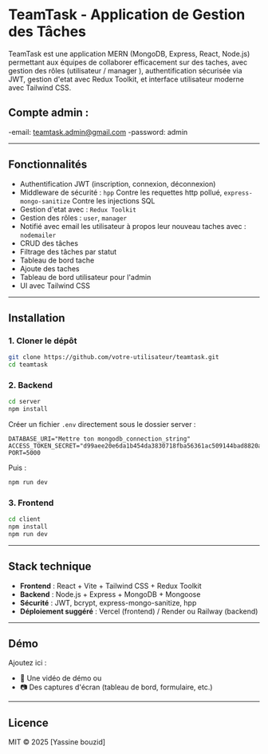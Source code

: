 # TeamTask - Application de Gestion des Tâches

TeamTask est une application MERN (MongoDB, Express, React, Node.js) permettant aux équipes de collaborer efficacement sur des taches, avec gestion des rôles (utilisateur / manager ), authentification sécurisée via JWT, gestion d'etat avec Redux Toolkit, et interface utilisateur moderne avec Tailwind CSS.

## Compte admin :
-email: teamtask.admin@gmail.com
-password: admin 

---

## Fonctionnalités

- Authentification JWT (inscription, connexion, déconnexion)
- Middleware de sécurité :
  `hpp` Contre les requettes http pollué,
  `express-mongo-sanitize` Contre les injections SQL
- Gestion d'etat avec : `Redux Toolkit`
- Gestion des rôles : `user`, `manager`
- Notifié avec email les utilisateur à propos leur nouveau taches avec : `nodemailer` 
- CRUD des tâches
- Filtrage des tâches par statut
- Tableau de bord tache
- Ajoute des taches
- Tableau de bord utilisateur pour l'admin 
- UI avec Tailwind CSS

---

## Installation

### 1. Cloner le dépôt

```bash
git clone https://github.com/votre-utilisateur/teamtask.git
cd teamtask
```

### 2. Backend

```bash
cd server
npm install
```

Créer un fichier `.env` directement sous le dossier server :

```
DATABASE_URI="Mettre ton mongodb_connection_string"
ACCESS_TOKEN_SECRET="d99aee20e6da1b454da3830718fba56361ac509144bad8820a8a6e648945dad9"
PORT=5000
```

Puis :

```bash
npm run dev
```

### 3. Frontend

```bash
cd client
npm install
npm run dev
```

---

## Stack technique

- **Frontend** : React + Vite + Tailwind CSS + Redux Toolkit
- **Backend** : Node.js + Express + MongoDB + Mongoose
- **Sécurité** : JWT, bcrypt, express-mongo-sanitize, hpp
- **Déploiement suggéré** : Vercel (frontend) / Render ou Railway (backend)

---

## Démo

Ajoutez ici :

- 🎥 Une vidéo de démo ou
- 📷 Des captures d'écran (tableau de bord, formulaire, etc.)

---

## Licence

MIT © 2025 [Yassine bouzid]
